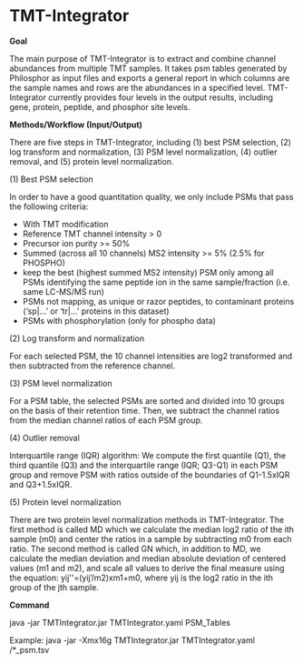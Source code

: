 # TMT-Integrator

**Goal**

The main purpose of TMT-Integrator is to extract and combine channel abundances from multiple TMT samples. It takes psm tables generated by Philosphor as input files and exports a general report in which columns are the sample names and rows are the abundances in a specified level. TMT-Integrator currently provides four levels in the output results, including gene, protein, peptide, and phosphor site levels.

**Methods/Workflow (Input/Output)**

There are five steps in TMT-Integrator, including (1) best PSM selection, (2) log transform and normalization, (3) PSM level normalization, (4) outlier removal, and (5) protein level normalization.

(1)	Best PSM selection

In order to have a good quantitation quality, we only include PSMs that pass the following criteria:

- With TMT modification
- Reference TMT channel intensity > 0
- Precursor ion purity >= 50%
- Summed (across all 10 channels) MS2 intensity >= 5% (2.5% for PHOSPHO)
- keep the best (highest summed MS2 intensity) PSM only among all PSMs identifying the same peptide ion in the same sample/fraction (i.e. same LC-MS/MS run)
- PSMs not mapping, as unique or razor peptides, to contaminant proteins (‘sp|…’ or ‘tr|…’ proteins in this dataset)
- PSMs with phosphorylation (only for phospho data)

(2)	Log transform and normalization

For each selected PSM, the 10 channel intensities are log2 transformed and then subtracted from the reference channel.   

(3)	PSM level normalization

For a PSM table, the selected PSMs are sorted and divided into 10 groups on the basis of their retention time. Then, we subtract the channel ratios from the median channel ratios of each PSM group.

(4)	Outlier removal

Interquartile range (IQR) algorithm: We compute the first quantile (Q1), the third quantile (Q3) and the interquartile range (IQR; Q3-Q1) in each PSM group and remove PSM with ratios outside of the boundaries of Q1-1.5xIQR and Q3+1.5xIQR.

(5)	Protein level normalization

There are two protein level normalization methods in TMT-Integrator. The first method is called MD which we calculate the median log2 ratio of the ith sample (m0) and center the ratios in a sample by subtracting m0 from each ratio. The second method is called GN which, in addition to MD, we calculate the median deviation and median absolute deviation of centered values (m1 and m2), and scale all values to derive the final measure using the equation: yij''=(yij’/m2)xm1+m0, where yij is the log2 ratio in the ith group of the jth sample.                                                                                                      

**Command**

  java -jar TMTIntegrator.jar TMTIntegrator.yaml PSM_Tables

  Example: java -jar -Xmx16g TMTIntegrator.jar TMTIntegrator.yaml /*_psm.tsv
